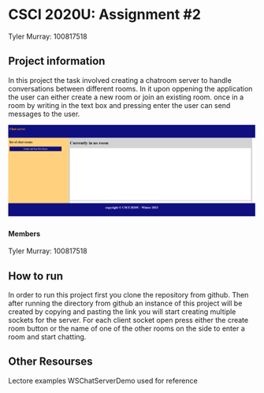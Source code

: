 # CSCI 2020U: Assignment #2
 Tyler Murray: 100817518

## Project information
In this project the task involved creating a chatroom server to handle conversations between different rooms. In it upon oppening the application the user can either create a new room or join an existing room. once in a room by writing in the text box and pressing enter the user can send messages to the user. 

![ScreenShot](/screenshot.png)

#### Members
Tyler Murray: 100817518



## How to run
In order to run this project first you clone the repository from github. Then after running the directory from github an instance of this project will be created by copying and pasting the link you will start creating multiple sockets for the server. For each client socket open press either the create room button or the name of one of the other rooms on the side to enter a room and start chatting.


## Other Resourses
Lectore examples WSChatServerDemo used for reference
